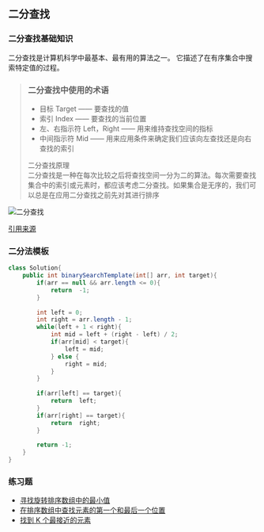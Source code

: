 ## 二分查找
### 二分查找基础知识
二分查找是计算机科学中最基本、最有用的算法之一。 它描述了在有序集合中搜索特定值的过程。

> ### 二分查找中使用的术语
> * 目标 Target —— 要查找的值
> * 索引 Index —— 要查找的当前位置
> * 左、右指示符 Left，Right —— 用来维持查找空间的指标
> * 中间指示符 Mid —— 用来应用条件来确定我们应该向左查找还是向右查找的索引
>
> 二分查找原理  
> 二分查找是一种在每次比较之后将查找空间一分为二的算法。每次需要查找集合中的索引或元素时，都应该考虑二分查找。如果集合是无序的，我们可以总是在应用二分查找之前先对其进行排序  

![二分查找](https://images2018.cnblogs.com/blog/1281268/201805/1281268-20180509063436446-1450605939.png)

[引用来源](https://www.jianshu.com/p/b72c80fdb240)

### 二分法模板
```java
class Solution{
    public int binarySearchTemplate(int[] arr, int target){
        if(arr == null && arr.length <= 0){
            return  -1;
        }
        
        int left = 0;
        int right = arr.length - 1;
        while(left + 1 < right){
            int mid = left + (right - left) / 2;
            if(arr[mid] < target){
                left = mid;
            } else {
                right = mid;
            }
        }
        
        if(arr[left] == target){ 
            return  left;   
        }
        if(arr[right] == target){
            return  right;
        }
        
        return -1;
    }
}
```

### 练习题
* [寻找旋转排序数组中的最小值](FindMinimum.java)
* [在排序数组中查找元素的第一个和最后一个位置](FindFirstAndLast.java)
* [找到 K 个最接近的元素]()